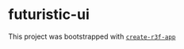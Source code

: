 # futuristic-ui

This project was bootstrapped with [`create-r3f-app`](https://github.com/utsuboco/create-r3f-app)